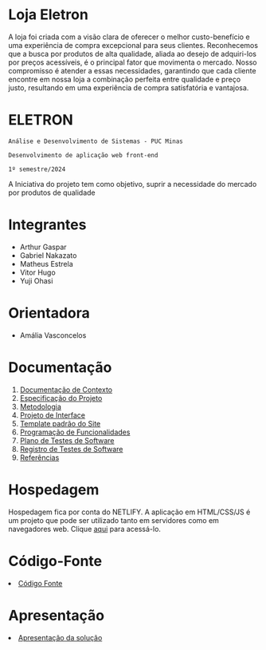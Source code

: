 # Loja Eletron
A loja foi criada com a visão clara de oferecer o melhor custo-benefício e uma experiência de compra excepcional para seus clientes. Reconhecemos que a busca por produtos de alta qualidade, aliada ao desejo de adquiri-los por preços acessíveis, é o principal fator que movimenta o mercado. Nosso compromisso é atender a essas necessidades, garantindo que cada cliente encontre em nossa loja a combinação perfeita entre qualidade e preço justo, resultando em uma experiência de compra satisfatória e vantajosa.

# ELETRON

`Análise e Desenvolvimento de Sistemas - PUC Minas`

`Desenvolvimento de aplicação web front-end`

`1º semestre/2024`

A Iniciativa do projeto tem como objetivo, suprir a  necessidade do mercado por produtos de qualidade

# Integrantes

* Arthur Gaspar
* Gabriel Nakazato
* Matheus Estrela
* Vitor Hugo
* Yuji Ohasi

# Orientadora

* Amália Vasconcelos

# Documentação

<ol>
<li><a href="/documentos/01.Documentação de Contexto.md"> Documentação de Contexto</a></li>
<li><a href="/documentos/02.Especificação do Projeto.md"> Especificação do Projeto</a></li>
<li><a href="/documentos/03.Metodologia.md"> Metodologia</a></li>
<li><a href="/documentos/04.Projeto de Interface.md"> Projeto de Interface</a></li>
<li><a href="/documentos/05.Template Padrão.md"> Template padrão do Site</a></li>
<li><a href="/documentos/06.Programaçāo de Funcionalidades.md"> Programação de Funcionalidades</a></li>
<li><a href="/documentos/07.Plano de Testes.md"> Plano de Testes de Software</a></li>
<li><a href="/documentos/08.Registro de Teste de Softwares.md"> Registro de Testes de Software</a></li>
<li><a href="/documentos/Referências.md"> Referências</a></li>
</ol>


# Hospedagem

Hospedagem fica por conta do NETLIFY.
A aplicação em HTML/CSS/JS é um projeto que pode ser utilizado tanto em servidores como em navegadores web. Clique <a href="https://lojaeletron.netlify.app/codigo-fonte/informatica/informatica">aqui</a> para acessá-lo. 

# Código-Fonte

<li><a href="/codigo-fonte/README.md"> Código Fonte</a></li>

# Apresentação

<li><a href="apresentacao/README.md"> Apresentação da solução</a></li>

